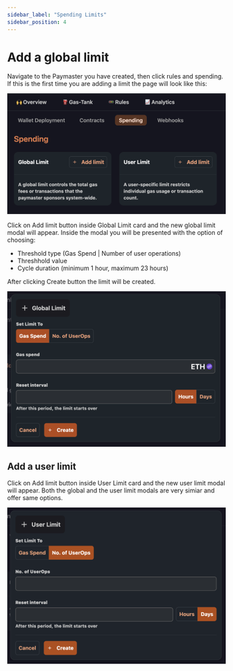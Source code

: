 ```yaml
---
sidebar_label: "Spending Limits"
sidebar_position: 4
---
```


# Add a global limit

Navigate to the Paymaster you have created, then click rules and spending. If this is the first time you are adding a limit the page will look like this:

![new limit](../images/limits/new_limit.png)

Click on Add limit button inside Global Limit card and the new global limit modal will appear.
Inside the modal you will be presented with the option of choosing:

- Threshold type (Gas Spend | Number of user operations)
- Threshhold value
- Cycle duration (minimum 1 hour, maximum 23 hours)

After clicking Create button the limit will be created.

![add global limit](../images/limits/global_limit_modal.png)

## Add a user limit

Click on Add limit button inside User Limit card and the new user limit modal will appear.
Both the global and the user limit modals are very simiar and offer same options.

![add user limit](../images/limits/user_limit_modal.png)
